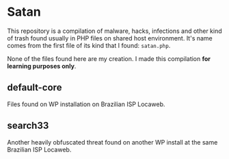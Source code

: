 Satan
=====

This repository is a compilation of malware, hacks, infections and other kind of trash found usually in PHP files on shared host environment. It's name comes from the first file of its kind that I found: `satan.php`.

None of the files found here are my creation. I made this compilation __for learning purposes only__.

## default-core

Files found on WP installation on Brazilian ISP Locaweb.

## search33

Another heavily obfuscated threat found on another WP install at the same Brazilian ISP Locaweb.
